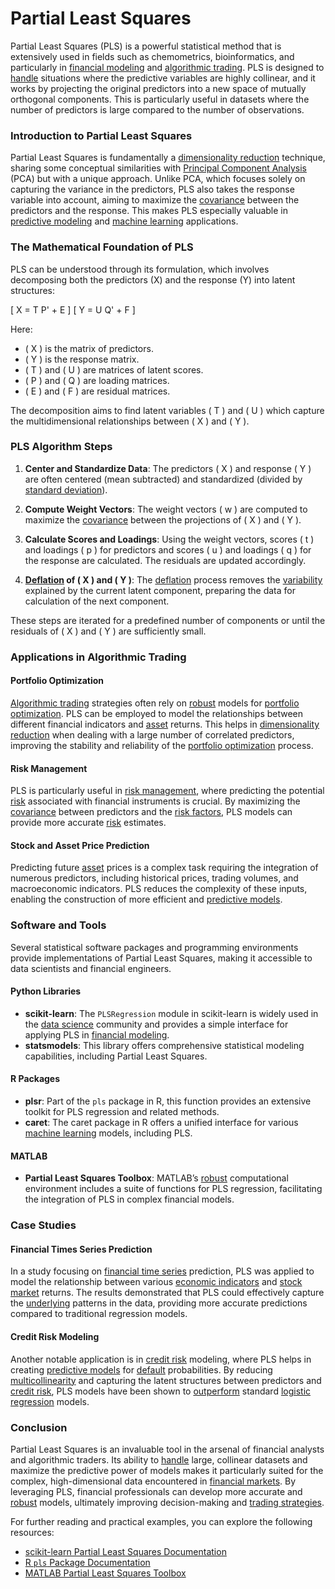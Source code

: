 # Partial Least Squares

Partial Least Squares (PLS) is a powerful statistical method that is extensively used in fields such as chemometrics, bioinformatics, and particularly in [financial modeling](../f/financial_modeling.md) and [algorithmic trading](../a/algorithmic_trading.md). PLS is designed to [handle](../h/handle.md) situations where the predictive variables are highly collinear, and it works by projecting the original predictors into a new space of mutually orthogonal components. This is particularly useful in datasets where the number of predictors is large compared to the number of observations.

### Introduction to Partial Least Squares

Partial Least Squares is fundamentally a [dimensionality reduction](../d/dimensionality_reduction_in_trading.md) technique, sharing some conceptual similarities with [Principal Component Analysis](../p/principal_component_analysis_(pca).md) (PCA) but with a unique approach. Unlike PCA, which focuses solely on capturing the variance in the predictors, PLS also takes the response variable into account, aiming to maximize the [covariance](../c/covariance.md) between the predictors and the response. This makes PLS especially valuable in [predictive modeling](../p/predictive_modeling.md) and [machine learning](../m/machine_learning.md) applications.

### The Mathematical Foundation of PLS

PLS can be understood through its formulation, which involves decomposing both the predictors (X) and the response (Y) into latent structures:

\[ X = T P' + E \]
\[ Y = U Q' + F \]

Here:
- \( X \) is the matrix of predictors.
- \( Y \) is the response matrix.
- \( T \) and \( U \) are matrices of latent scores.
- \( P \) and \( Q \) are loading matrices.
- \( E \) and \( F \) are residual matrices.

The decomposition aims to find latent variables \( T \) and \( U \) which capture the multidimensional relationships between \( X \) and \( Y \).

### PLS Algorithm Steps

1. **Center and Standardize Data**: The predictors \( X \) and response \( Y \) are often centered (mean subtracted) and standardized (divided by [standard deviation](../s/standard_deviation.md)).

2. **Compute Weight Vectors**: The weight vectors \( w \) are computed to maximize the [covariance](../c/covariance.md) between the projections of \( X \) and \( Y \).

3. **Calculate Scores and Loadings**: Using the weight vectors, scores \( t \) and loadings \( p \) for predictors and scores \( u \) and loadings \( q \) for the response are calculated. The residuals are updated accordingly.

4. **[Deflation](../d/deflation.md) of \( X \) and \( Y \)**: The [deflation](../d/deflation.md) process removes the [variability](../v/variability.md) explained by the current latent component, preparing the data for calculation of the next component.

These steps are iterated for a predefined number of components or until the residuals of \( X \) and \( Y \) are sufficiently small.

### Applications in Algorithmic Trading

#### Portfolio Optimization

[Algorithmic trading](../a/algorithmic_trading.md) strategies often rely on [robust](../r/robust.md) models for [portfolio optimization](../p/portfolio_optimization.md). PLS can be employed to model the relationships between different financial indicators and [asset](../a/asset.md) returns. This helps in [dimensionality reduction](../d/dimensionality_reduction_in_trading.md) when dealing with a large number of correlated predictors, improving the stability and reliability of the [portfolio optimization](../p/portfolio_optimization.md) process.

#### Risk Management

PLS is particularly useful in [risk management](../r/risk_management.md), where predicting the potential [risk](../r/risk.md) associated with financial instruments is crucial. By maximizing the [covariance](../c/covariance.md) between predictors and the [risk factors](../r/risk_factors_in_trading.md), PLS models can provide more accurate [risk](../r/risk.md) estimates.

#### Stock and Asset Price Prediction

Predicting future [asset](../a/asset.md) prices is a complex task requiring the integration of numerous predictors, including historical prices, trading volumes, and macroeconomic indicators. PLS reduces the complexity of these inputs, enabling the construction of more efficient and [predictive models](../p/predictive_models_in_trading.md).

### Software and Tools

Several statistical software packages and programming environments provide implementations of Partial Least Squares, making it accessible to data scientists and financial engineers.

#### Python Libraries
- **scikit-learn**: The `PLSRegression` module in scikit-learn is widely used in the [data science](../d/data_science_in_trading.md) community and provides a simple interface for applying PLS in [financial modeling](../f/financial_modeling.md).
- **statsmodels**: This library offers comprehensive statistical modeling capabilities, including Partial Least Squares.

#### R Packages
- **plsr**: Part of the `pls` package in R, this function provides an extensive toolkit for PLS regression and related methods.
- **caret**: The caret package in R offers a unified interface for various [machine learning](../m/machine_learning.md) models, including PLS.

#### MATLAB
- **Partial Least Squares Toolbox**: MATLAB’s [robust](../r/robust.md) computational environment includes a suite of functions for PLS regression, facilitating the integration of PLS in complex financial models.

### Case Studies

#### Financial Times Series Prediction

In a study focusing on [financial time series](../f/financial_time_series.md) prediction, PLS was applied to model the relationship between various [economic indicators](../e/economic_indicators.md) and [stock market](../s/stock_market.md) returns. The results demonstrated that PLS could effectively capture the [underlying](../u/underlying.md) patterns in the data, providing more accurate predictions compared to traditional regression models.

#### Credit Risk Modeling

Another notable application is in [credit risk](../c/credit_risk.md) modeling, where PLS helps in creating [predictive models](../p/predictive_models_in_trading.md) for [default](../d/default.md) probabilities. By reducing [multicollinearity](../m/multicollinearity_in_trading.md) and capturing the latent structures between predictors and [credit risk](../c/credit_risk.md), PLS models have been shown to [outperform](../o/outperform.md) standard [logistic regression](../l/logistic_regression_in_trading.md) models.

### Conclusion

Partial Least Squares is an invaluable tool in the arsenal of financial analysts and algorithmic traders. Its ability to [handle](../h/handle.md) large, collinear datasets and maximize the predictive power of models makes it particularly suited for the complex, high-dimensional data encountered in [financial markets](../f/financial_market.md). By leveraging PLS, financial professionals can develop more accurate and [robust](../r/robust.md) models, ultimately improving decision-making and [trading strategies](../t/trading_strategies.md).

For further reading and practical examples, you can explore the following resources:
- [scikit-learn Partial Least Squares Documentation](https://scikit-learn.org/stable/modules/cross_decomposition.html)
- [R `pls` Package Documentation](https://cran.r-project.org/web/packages/pls/index.html)
- [MATLAB Partial Least Squares Toolbox](https://www.mathworks.com/help/stats/partial-least-squares-regression.html)
